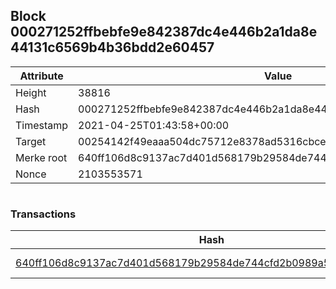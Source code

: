 ## Block 000271252ffbebfe9e842387dc4e446b2a1da8e44131c6569b4b36bdd2e60457

Attribute | Value
--- | ---
Height | 38816
Hash | 000271252ffbebfe9e842387dc4e446b2a1da8e44131c6569b4b36bdd2e60457
Timestamp | 2021-04-25T01:43:58+00:00
Target | 00254142f49eaaa504dc75712e8378ad5316cbcead634704b3734b6271167cc4
Merke root | 640ff106d8c9137ac7d401d568179b29584de744cfd2b0989a5f28262f7a6292
Nonce | 2103553571

```

```

### Transactions

Hash | Amount
--- | ---
[640ff106d8c9137ac7d401d568179b29584de744cfd2b0989a5f28262f7a6292](640ff106d8c9137ac7d401d568179b29584de744cfd2b0989a5f28262f7a6292.md) | 10.00000000 SKEPTI 
